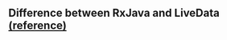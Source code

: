 ## Difference between RxJava and LiveData [(reference)](https://stackoverflow.com/questions/46312937/when-to-use-rxjava-in-android-and-when-to-use-livedata-from-android-architectura)
